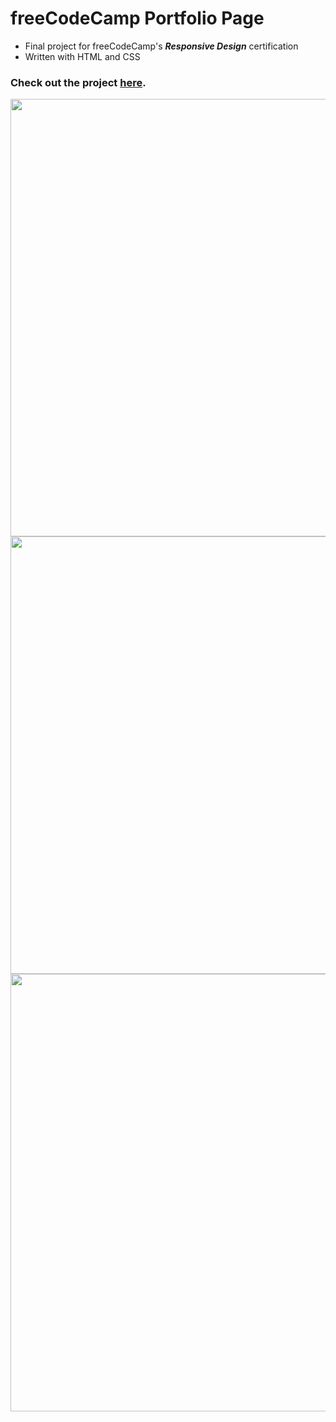 # freeCodeCamp Portfolio Page

- Final project for freeCodeCamp's ***Responsive Design*** certification
- Written with HTML and CSS

### Check out the project [here](https://inomniaparatus-wd.github.io/).

<img src="https://user-images.githubusercontent.com/78725314/224531087-48e0b627-5b8f-4b11-87f5-e11869d99b29.png" width=700px/>
<img src="https://user-images.githubusercontent.com/78725314/224531092-f1cc0a4f-b4b6-4091-9917-edc466eec8f8.png" width=700px/>
<img src="https://user-images.githubusercontent.com/78725314/224531097-8e2b9288-f0d0-4001-803b-0d1b6cb8ad25.png" width=700px/>
